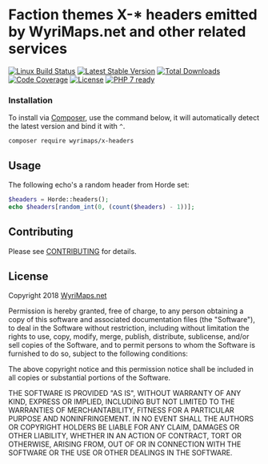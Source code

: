 # Faction themes X-* headers emitted by WyriMaps.net and other related services

[![Linux Build Status](https://travis-ci.org/wyrimaps/php-x-headers.png)](https://travis-ci.org/wyrimaps/php-x-headers)
[![Latest Stable Version](https://poser.pugx.org/wyrimaps/x-headers/v/stable.png)](https://packagist.org/packages/wyrimaps/x-headers)
[![Total Downloads](https://poser.pugx.org/wyrimaps/x-headers/downloads.png)](https://packagist.org/packages/wyrimaps/x-headers/stats)
[![Code Coverage](https://scrutinizer-ci.com/g/wyrimaps/php-x-headers/badges/coverage.png?b=master)](https://scrutinizer-ci.com/g/wyrimaps/php-x-headers/?branch=master)
[![License](https://poser.pugx.org/wyrimaps/x-headers/license.png)](https://packagist.org/packages/wyrihaximus/react-psr-3-stdio)
[![PHP 7 ready](http://php7ready.timesplinter.ch/wyrimaps/php-x-headers/badge.svg)](https://travis-ci.org/wyrimaps/php-x-headers)

### Installation ###

To install via [Composer](http://getcomposer.org/), use the command below, it will automatically detect the latest version and bind it with `^`.

```
composer require wyrimaps/x-headers 
```

## Usage ##

The following echo's a random header from Horde set:

```php
$headers = Horde::headers();
echo $headers[random_int(0, (count($headers) - 1))];
```


## Contributing ##

Please see [CONTRIBUTING](CONTRIBUTING.md) for details.

## License ##

Copyright 2018 [WyriMaps.net](https://wyrimaps.net/)

Permission is hereby granted, free of charge, to any person
obtaining a copy of this software and associated documentation
files (the "Software"), to deal in the Software without
restriction, including without limitation the rights to use,
copy, modify, merge, publish, distribute, sublicense, and/or sell
copies of the Software, and to permit persons to whom the
Software is furnished to do so, subject to the following
conditions:

The above copyright notice and this permission notice shall be
included in all copies or substantial portions of the Software.

THE SOFTWARE IS PROVIDED "AS IS", WITHOUT WARRANTY OF ANY KIND,
EXPRESS OR IMPLIED, INCLUDING BUT NOT LIMITED TO THE WARRANTIES
OF MERCHANTABILITY, FITNESS FOR A PARTICULAR PURPOSE AND
NONINFRINGEMENT. IN NO EVENT SHALL THE AUTHORS OR COPYRIGHT
HOLDERS BE LIABLE FOR ANY CLAIM, DAMAGES OR OTHER LIABILITY,
WHETHER IN AN ACTION OF CONTRACT, TORT OR OTHERWISE, ARISING
FROM, OUT OF OR IN CONNECTION WITH THE SOFTWARE OR THE USE OR
OTHER DEALINGS IN THE SOFTWARE.
